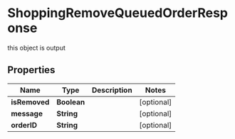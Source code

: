 

# ShoppingRemoveQueuedOrderResponse

this object is output
## Properties

Name | Type | Description | Notes
------------ | ------------- | ------------- | -------------
**isRemoved** | **Boolean** |  |  [optional]
**message** | **String** |  |  [optional]
**orderID** | **String** |  |  [optional]



